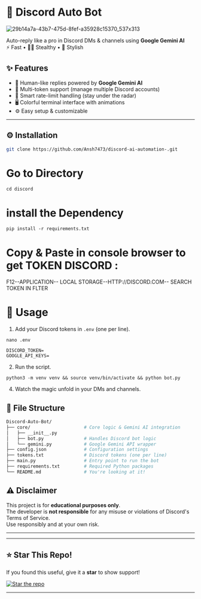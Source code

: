 # 🤖 Discord Auto Bot

![29b14a7a-43b7-475d-8fef-a35928c15370_537x313](https://github.com/user-attachments/assets/bb4a9247-8cfd-4ae3-818b-5977e3d8ac61)

Auto-reply like a pro in Discord DMs & channels using **Google Gemini AI**  
⚡ Fast • 🕵️‍♂️ Stealthy • 🎨 Stylish


## ✨ Features

- 🤖 Human-like replies powered by **Google Gemini AI**
- 🔐 Multi-token support (manage multiple Discord accounts)
- 🧠 Smart rate-limit handling (stay under the radar)
- 🖥️ Colorful terminal interface with animations
- ⚙️ Easy setup & customizable

---
## ⚙️ Installation

```bash
git clone https://github.com/Ansh7473/discord-ai-automation-.git
```
# Go to Directory 
```
cd discord
```
# install the Dependency 
```
pip install -r requirements.txt
```
# Copy & Paste in console browser to get TOKEN DISCORD :

F12--APPLICATION-- LOCAL STORAGE--HTTP://DISCORD.COM-- SEARCH TOKEN IN FLTER

# 📝 Usage

1. Add your Discord tokens in `.env` (one per line).

```
nano .env
```

```
DISCORD_TOKEN=
GOOGLE_API_KEYS=
```

2. Run the script.
```
python3 -m venv venv && source venv/bin/activate && python bot.py
```
4. Watch the magic unfold in your DMs and channels.

## 📁 File Structure

```bash
Discord-Auto-Bot/
├── core/                    # Core logic & Gemini AI integration
│   ├── __init__.py
│   ├── bot.py               # Handles Discord bot logic
│   └── gemini.py            # Google Gemini API wrapper
├── config.json              # Configuration settings
├── tokens.txt               # Discord tokens (one per line)
├── main.py                  # Entry point to run the bot
├── requirements.txt         # Required Python packages
└── README.md                # You're looking at it!
```

## ⚠️ Disclaimer

This project is for **educational purposes only**.  
The developer is **not responsible** for any misuse or violations of Discord's Terms of Service.  
Use responsibly and at your own risk.

---


---

## ⭐ Star This Repo!

If you found this useful, give it a **star** to show support!

[![Star the repo](https://img.shields.io/github/stars/Kazuha787/Discord-Auto-Bot?style=social)](https://github.com/Kazuha787/Discord-Auto-Bot/stargazers)

---
